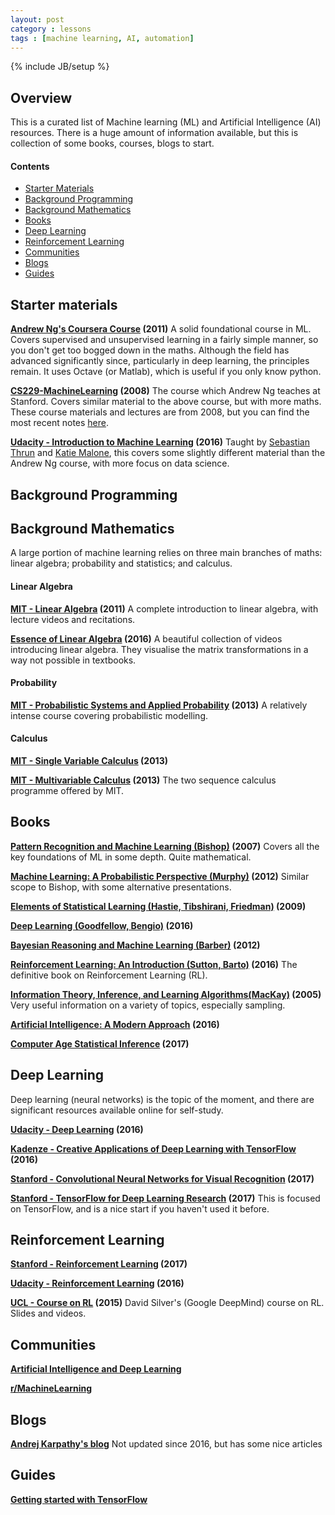 ```yaml
---
layout: post
category : lessons
tags : [machine learning, AI, automation]
---
```

{% include JB/setup %}

## Overview
This is a curated list of Machine learning (ML) and Artificial Intelligence (AI) resources. There is a huge amount of information available, but this is collection of some books, courses, blogs to start. 

#### Contents

- [Starter Materials](#starter-materials)
- [Background Programming](#background-programming)
- [Background Mathematics](#background-mathematics)
- [Books](#books)
- [Deep Learning](#deep-learning)
- [Reinforcement Learning](#reinforcement-learning)
- [Communities](#communities)
- [Blogs](#blogs)
- [Guides](#guides)

## Starter materials
**[Andrew Ng's Coursera Course](https://www.coursera.org/learn/machine-learning/home/welcome) (2011)** A solid foundational course in ML. Covers supervised and unsupervised learning in a fairly simple manner, so you don't get too bogged down in the maths. Although the field has advanced significantly since, particularly in deep learning, the principles remain. It uses Octave (or Matlab), which is useful if you only know python.

**[CS229-MachineLearning](https://see.stanford.edu/Course/CS229/) (2008)** The course which Andrew Ng teaches at Stanford. Covers similar material to the above course, but with more maths. These course materials and lectures are from 2008, but you can find the most recent notes [here](http://cs229.stanford.edu).

**[Udacity - Introduction to Machine Learning](https://www.udacity.com/course/intro-to-machine-learning--ud120) (2016)** Taught by [Sebastian Thrun](https://en.wikipedia.org/wiki/Sebastian_Thrun) and [Katie Malone](http://blog.udacity.com/2016/04/women-in-machine-learning-katie-malone.html), this covers some slightly different material than the Andrew Ng course, with more focus on data science.

## Background Programming

## Background Mathematics
A large portion of machine learning relies on three main branches of maths: linear algebra; probability and statistics; and calculus.

#### Linear Algebra
**[MIT - Linear Algebra](https://ocw.mit.edu/courses/mathematics/18-06sc-linear-algebra-fall-2011/index.htm) (2011)** A complete introduction to linear algebra, with lecture videos and recitations.

**[Essence of Linear Algebra](https://youtu.be/kjBOesZCoqc) (2016)** A beautiful collection of videos introducing linear algebra. They visualise the matrix transformations in a way not possible in textbooks. 

#### Probability

**[MIT - Probabilistic Systems and Applied Probability](https://ocw.mit.edu/courses/electrical-engineering-and-computer-science/6-041sc-probabilistic-systems-analysis-and-applied-probability-fall-2013/) (2013)** A relatively intense course covering probabilistic modelling. 

#### Calculus

**[MIT - Single Variable Calculus](https://ocw.mit.edu/courses/mathematics/18-01sc-single-variable-calculus-fall-2010/) (2013)**

**[MIT - Multivariable Calculus](https://ocw.mit.edu/courses/mathematics/18-02sc-multivariable-calculus-fall-2010/) (2013)** The two sequence calculus programme offered by MIT.

## Books

**[Pattern Recognition and Machine Learning (Bishop)](https://www.amazon.co.uk/Pattern-Recognition-Learning-Information-Statistics/dp/0387310738) (2007)** Covers all the key foundations of ML in some depth. Quite mathematical.

**[Machine Learning: A Probabilistic Perspective (Murphy)](https://www.amazon.co.uk/Machine-Learning-Probabilistic-Perspective-Computation/dp/0262018020/ref=pd_lpo_sbs_14_t_1?_encoding=UTF8&psc=1&refRID=B586DMKGVCMJ80X4AAHY) (2012)** Similar scope to Bishop, with some alternative presentations.

**[Elements of Statistical Learning (Hastie, Tibshirani, Friedman)](https://web.stanford.edu/~hastie/Papers/ESLII.pdf) (2009)** 

**[Deep Learning (Goodfellow, Bengio)](http://www.deeplearningbook.org) (2016)**

**[Bayesian Reasoning and Machine Learning (Barber)](http://web4.cs.ucl.ac.uk/staff/D.Barber/textbook/090310.pdf) (2012)** 

**[Reinforcement Learning: An Introduction (Sutton, Barto)](http://incompleteideas.net/sutton/book/bookdraft2016sep.pdf) (2016)** The definitive book on Reinforcement Learning (RL).

**[Information Theory, Inference, and Learning Algorithms(MacKay)](http://www.inference.org.uk/mackay/itila/book.html) (2005)** Very useful information on a variety of topics, especially sampling.

**[Artificial Intelligence: A Modern Approach](http://aima.cs.berkeley.edu) (2016)** 

**[Computer Age Statistical Inference](https://web.stanford.edu/~hastie/CASI_files/PDF/casi.pdf?utm_content=buffercb64f&utm_medium=social&utm_source=twitter.com&utm_campaign=buffer) (2017)**

## Deep Learning
Deep learning (neural networks) is the topic of the moment, and there are significant resources available online for self-study.

**[Udacity - Deep Learning](https://www.udacity.com/course/deep-learning--ud730) (2016)**

**[Kadenze - Creative Applications of Deep Learning with TensorFlow](https://www.kadenze.com/courses/creative-applications-of-deep-learning-with-tensorflow/info) (2016)**

**[Stanford - Convolutional Neural Networks for Visual Recognition](http://cs231n.github.io) (2017)**

**[Stanford - TensorFlow for Deep Learning Research](http://web.stanford.edu/class/cs20si/syllabus.html) (2017)** This is focused on TensorFlow, and is a nice start if you haven't used it before. 

## Reinforcement Learning
**[Stanford - Reinforcement Learning](http://web.stanford.edu/class/cs234/syllabus.html) (2017)**

**[Udacity - Reinforcement Learning](https://www.udacity.com/course/reinforcement-learning--ud600) (2016)**

**[UCL - Course on RL](http://www0.cs.ucl.ac.uk/staff/d.silver/web/Teaching.html) (2015)** David Silver's (Google DeepMind) course on RL. Slides and videos.

## Communities
**[Artificial Intelligence and Deep Learning](https://www.facebook.com/groups/DeepNetGroup/)**

**[r/MachineLearning](https://www.reddit.com/r/MachineLearning/)**

## Blogs
**[Andrej Karpathy's blog](http://karpathy.github.io)** Not updated since 2016, but has some nice articles

## Guides
**[Getting started with TensorFlow](https://www.tensorflow.org/get_started/get_started)**

